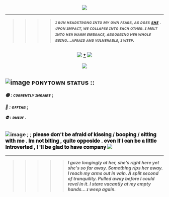 <p align="center">

<img src="https://github.com/user-attachments/assets/ecce06cb-74b6-4812-a0e6-874db3301c13">

</p>

---
> >>> **_ɪ ʀᴜɴ ʜᴇᴀᴅsᴛʀᴏɴɢ ɪɴᴛᴏ ᴍʏ ᴏᴡɴ ꜰᴇᴀʀs, ᴀs ᴅᴏᴇs_** [**_sʜᴇ_**](https://github.com/bjornthesomberlain) . **_ᴜᴘᴏɴ ɪᴍᴘᴀᴄᴛ, ᴡᴇ ᴄᴏʟʟᴀᴘsᴇ ɪɴᴛᴏ ᴇᴀᴄʜ ᴏᴛʜᴇʀ. ɪ ᴍᴇʟᴛ ɪɴᴛᴏ ʜᴇʀ ᴡᴀʀᴍ ᴇᴍʙʀᴀᴄᴇ, ᴀʙsᴏʀʙɪɴɢ ʜᴇʀ ᴡʜᴏʟᴇ ʙᴇɪɴɢ...ᴀꜰʀᴀɪᴅ ᴀɴᴅ ᴠᴜʟɴᴇʀᴀʙʟᴇ, ɪ ᴡᴇᴇᴘ._**
##
<p align="center">
  <img src="https://64.media.tumblr.com/c921b2daca7cd15e69c61eb59cd2f454/86d9d9a71edef0af-f1/s250x400/def38be09644b8cc5d9520c7f451f72cc2081622.gifv"> <b><b> <a href="https://www.youtube.com/watch?v=H_rS692GbeY">†</a> <b><b> <img src="https://64.media.tumblr.com/6f59596124f384410d89a4730fa19278/86d9d9a71edef0af-f8/s250x400/95d44b4bed8cf58f6a386035e4cb9541e7119504.gifv">
  <br><br>
  <img src="https://github.com/user-attachments/assets/acef9c92-e459-4313-8e10-c72305b7510f">
</p>

## ![image](https://steamcdn-a.akamaihd.net/steamcommunity/public/images/items/401680/5783ba071cbc291e8d4251ab5aff68c31aabf681.png) ᴘᴏɴʏᴛᴏᴡɴ sᴛᴀᴛᴜs ::


 _🟢 : ᴄᴜʀʀᴇɴᴛʟʏ ɪɴɢᴀᴍᴇ_ ;
  
 _🌙 : ᴏꜰꜰᴛᴀʙ_ ;
 
 _⛔ : ᴅɴɪᴜꜰ_ .
##

<p align="center">
<a>     
  
### ![image](https://community.cloudflare.steamstatic.com/economy/emoticon/postalsnowman) ; ; 𝐩𝐥𝐞𝐚𝐬𝐞 𝐝𝐨𝐧'𝐭 𝐛𝐞 𝐚𝐟𝐫𝐚𝐢𝐝 𝐨𝐟 𝐤𝐢𝐬𝐬𝐢𝐧𝐠 / 𝐛𝐨𝐨𝐩𝐢𝐧𝐠 / 𝐬𝐢𝐭𝐭𝐢𝐧𝐠 𝐰𝐢𝐭𝐡 𝐦𝐞 . 𝐢𝐦 𝐧𝐨𝐭 𝐛𝐢𝐭𝐢𝐧𝐠 , 𝐪𝐮𝐢𝐭𝐞 𝐨𝐩𝐩𝐨𝐬𝐢𝐝𝐞 . 𝐞𝐯𝐞𝐧 𝐢𝐟 𝐢 𝐜𝐚𝐧 𝐛𝐞 𝐚 𝐥𝐢𝐭𝐭𝐥𝐞 𝐢𝐧𝐭𝐫𝐨𝐯𝐞𝐫𝐭𝐞𝐝 , 𝐢 '𝐥𝐥 𝐛𝐞 𝐠𝐥𝐚𝐝 𝐭𝐨 𝐡𝐚𝐯𝐞 𝐜𝐨𝐦𝐩𝐚𝐧𝐲 <img src="https://pixels.crd.co/assets/images/gallery37/a53a81fc.gif?v=99d3974e">
</a>
</p>

---
> >>>> _I gaze longingly at her, she's right here yet she's so far away. Something rips her away. I reach my arms out in vain. A split second of tranquility. Pulled away before I could revel in it. I stare vacantly at my empty hands... ɪ weep again._
##
